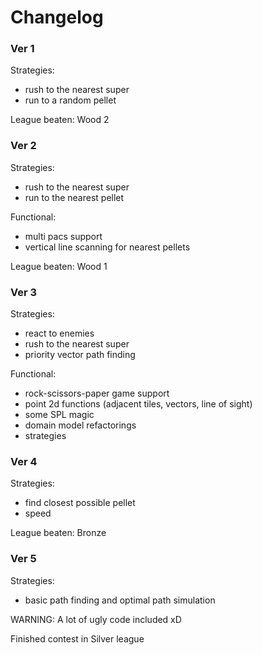 # Changelog

### Ver 1

Strategies:
- rush to the nearest super
- run to a random pellet

League beaten: Wood 2

### Ver 2

Strategies:
- rush to the nearest super
- run to the nearest pellet

Functional:
- multi pacs support
- vertical line scanning for nearest pellets

League beaten: Wood 1

### Ver 3

Strategies:
- react to enemies
- rush to the nearest super
- priority vector path finding

Functional:
- rock-scissors-paper game support
- point 2d functions (adjacent tiles, vectors, line of sight)
- some SPL magic
- domain model refactorings
- strategies

### Ver 4

Strategies:
- find closest possible pellet
- speed

League beaten: Bronze

### Ver 5

Strategies:
- basic path finding and optimal path simulation

WARNING: A lot of ugly code included xD

Finished contest in Silver league
